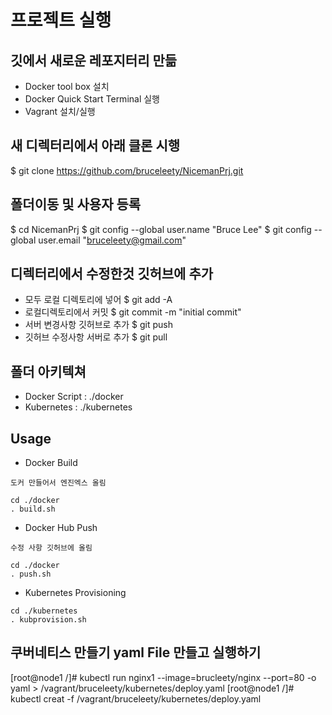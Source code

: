 # 프로젝트 실행

## 깃에서 새로운 레포지터리 만듦
* Docker tool box 설치
* Docker Quick Start Terminal 실행
* Vagrant 설치/실행

## 새 디렉터리에서 아래 클론 시행
$ git clone https://github.com/bruceleety/NicemanPrj.git

## 폴더이동 및 사용자 등록
$ cd NicemanPrj
$ git config --global user.name "Bruce Lee"
$ git config --global user.email "bruceleety@gmail.com"

## 디렉터리에서 수정한것 깃허브에 추가
* 모두 로컬 디렉토리에 넣어 $ git add -A
* 로컬디렉토리에서 커밋 $ git commit -m "initial commit"
* 서버 변경사항 깃허브로 추가 $ git push
* 깃허브 수정사항 서버로 추가 $ git pull

## 폴더 아키텍쳐
* Docker Script : ./docker
* Kubernetes : ./kubernetes

## Usage

* Docker Build
```
도커 만들어서 엔진엑스 올림

cd ./docker
. build.sh

```

* Docker Hub Push
```
수정 사항 깃허브에 올림

cd ./docker
. push.sh

```

* Kubernetes Provisioning
```
cd ./kubernetes
. kubprovision.sh

```

## 쿠버네티스 만들기 yaml File 만들고 실행하기
[root@node1 /]# kubectl run nginx1 --image=brucleety/nginx --port=80 -o yaml > /vagrant/bruceleety/kubernetes/deploy.yaml
[root@node1 /]# kubectl creat -f /vagrant/bruceleety/kubernetes/deploy.yaml

